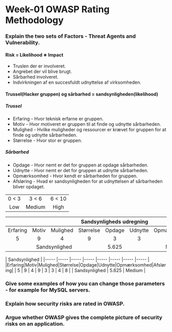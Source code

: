 # Week-01 OWASP Rating Methodology


### Explain the two sets of Factors - Threat Agents and Vulnerability.
#### Risk = Likelihood ∗ Impact
* Truslen der er involveret.
* Angrebet der vil blive brugt.
* Sårbarhed involveret.
* Indvirkningen af en succesfuldt udnyttelse af virksomheden.

#### Trussel(Hacker gruppen) og sårbarhed = sandsynligheden(likelihood)
##### Trussel
* Erfaring - Hvor teknisk erfarne er gruppen.
* Motiv - Hvor motiveret er gruppen til at finde og udnytte sårbarheden.
* Mulighed - Hvilke muligheder og ressourcer er krævet for gruppen for at finde og udnytte sårbarheden.
* Størrelse - Hvor stor er gruppen.

##### Sårbarhed
* Opdage - Hvor nemt er det for gruppen at opdage sårbarheden.
* Udnytte - Hvor nemt er det for gruppen at udnytte sårbarheden.
* Opmærksomhed - Hvor kendt er sårbarheden for gruppen.
* Afsløring - Hvad er sandsynligheden for at udnyttelsen af sårbarheden bliver opdaget.

<table align="center">
    <tbody>
        <tr>
            <td align="center">0 < 3</td>
            <td align="center">3 < 6</td>
            <td align="center">6 < 10</td>
        </tr>
        <tr>
            <td align="center">Low</td>
            <td align="center">Medium</td>
            <td align="center">High</td>
        </tr>
    </tbody>
</table>

<table align="center">
    <thead>
        <tr>
            <th align="center", colspan="8">Sandsynligheds udregning</th>
        </tr>
    </thead>
    <tbody>
        <tr>
            <td align="center">Erfaring</td>
            <td align="center">Motiv</td>
            <td align="center">Mulighed</td>
            <td align="center">Størrelse</td>
            <td align="center">Opdage</td>
            <td align="center">Udnytte</td>
            <td align="center">Opmærksomhed</td>
            <td align="center">Afsløring</td>
        </tr>
        <tr>
            <td align="center">5</td>
            <td align="center">9</td>
            <td align="center">4</td>
            <td align="center">9</td>
            <td align="center">3</td>
            <td align="center">3</td>
            <td align="center">4</td>
            <td align="center">8</td>
        </tr>
        <tr>
            <td align="center", colspan="4" >Sandsynlighed</td>
            <td align="center">5.625</td>
            <td align="center", colspan="3" >Medium</td>
        </tr>
    </tbody>
</table>



| Sandsynlighed	|
|-----	|-----	|-----	|-----	|-----	|-----	|-----	|-----	|
|Erfaring|Motiv|Mulighed|Størrelse|Opdage|Udnytte|Opmærksomhed|Afsløring|
|   5	|   9	|   4	|   9	|   3	|   3	|   4	|   8	|
|   Sandsynlighed	|   5.625	|   Medium	|

### Give some examples of how you can change those parameters - for example for MySQL servers.


### Explain how security risks are rated in OWASP.


### Argue whether OWASP gives the complete picture of security risks on an application.
